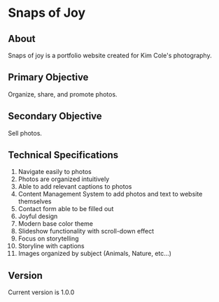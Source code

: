 # Snaps of Joy

## About

Snaps of joy is a portfolio website created for Kim Cole's photography.

## Primary Objective

Organize, share, and promote photos. 

## Secondary Objective

Sell photos. 

## Technical Specifications

1. Navigate easily to photos
2. Photos are organized intuitively
3. Able to add relevant captions to photos
4. Content Management System to add photos and text to website themselves
5. Contact form able to be filled out
6. Joyful design
7. Modern base color theme
8. Slideshow functionality with scroll-down effect
9. Focus on storytelling
10. Storyline with captions
11. Images organized by subject (Animals, Nature, etc...)

## Version

Current version is 1.0.0